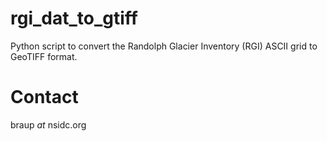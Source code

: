 # rgi_dat_to_gtiff

Python script to convert the Randolph Glacier Inventory (RGI) ASCII grid to GeoTIFF format.


# Contact

braup _at_ nsidc.org
